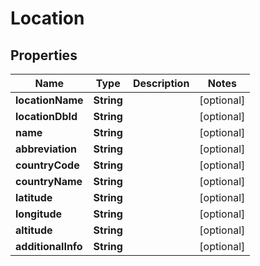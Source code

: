 
# Location

## Properties
Name | Type | Description | Notes
------------ | ------------- | ------------- | -------------
**locationName** | **String** |  |  [optional]
**locationDbId** | **String** |  |  [optional]
**name** | **String** |  |  [optional]
**abbreviation** | **String** |  |  [optional]
**countryCode** | **String** |  |  [optional]
**countryName** | **String** |  |  [optional]
**latitude** | **String** |  |  [optional]
**longitude** | **String** |  |  [optional]
**altitude** | **String** |  |  [optional]
**additionalInfo** | **String** |  |  [optional]



